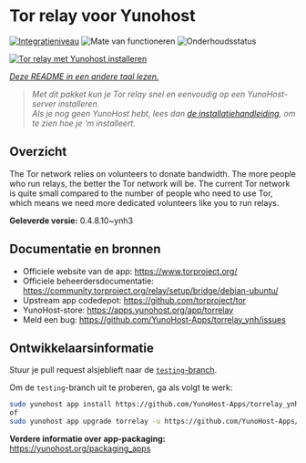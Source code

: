 <!--
NB: Deze README is automatisch gegenereerd door <https://github.com/YunoHost/apps/tree/master/tools/readme_generator>
Hij mag NIET handmatig aangepast worden.
-->

# Tor relay voor Yunohost

[![Integratieniveau](https://dash.yunohost.org/integration/torrelay.svg)](https://ci-apps.yunohost.org/ci/apps/torrelay/) ![Mate van functioneren](https://ci-apps.yunohost.org/ci/badges/torrelay.status.svg) ![Onderhoudsstatus](https://ci-apps.yunohost.org/ci/badges/torrelay.maintain.svg)

[![Tor relay met Yunohost installeren](https://install-app.yunohost.org/install-with-yunohost.svg)](https://install-app.yunohost.org/?app=torrelay)

*[Deze README in een andere taal lezen.](./ALL_README.md)*

> *Met dit pakket kun je Tor relay snel en eenvoudig op een YunoHost-server installeren.*  
> *Als je nog geen YunoHost hebt, lees dan [de installatiehandleiding](https://yunohost.org/install), om te zien hoe je 'm installeert.*

## Overzicht

The Tor network relies on volunteers to donate bandwidth. The more people who run relays, the better the Tor network will be. The current Tor network is quite small compared to the number of people who need to use Tor, which means we need more dedicated volunteers like you to run relays.

**Geleverde versie:** 0.4.8.10~ynh3
## Documentatie en bronnen

- Officiele website van de app: <https://www.torproject.org/>
- Officiele beheerdersdocumentatie: <https://community.torproject.org/relay/setup/bridge/debian-ubuntu/>
- Upstream app codedepot: <https://github.com/torproject/tor>
- YunoHost-store: <https://apps.yunohost.org/app/torrelay>
- Meld een bug: <https://github.com/YunoHost-Apps/torrelay_ynh/issues>

## Ontwikkelaarsinformatie

Stuur je pull request alsjeblieft naar de [`testing`-branch](https://github.com/YunoHost-Apps/torrelay_ynh/tree/testing).

Om de `testing`-branch uit te proberen, ga als volgt te werk:

```bash
sudo yunohost app install https://github.com/YunoHost-Apps/torrelay_ynh/tree/testing --debug
of
sudo yunohost app upgrade torrelay -u https://github.com/YunoHost-Apps/torrelay_ynh/tree/testing --debug
```

**Verdere informatie over app-packaging:** <https://yunohost.org/packaging_apps>
